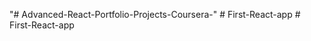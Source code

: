 "# Advanced-React-Portfolio-Projects-Coursera-" 
#   F i r s t - R e a c t - a p p  
 #   F i r s t - R e a c t - a p p  
 